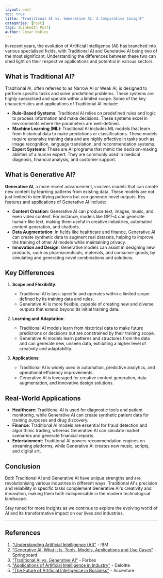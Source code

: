 ```yaml
---
layout: post
toc: true
title: "Traditional AI vs. Generative AI: A Comparative Insight"
categories: [Post]
tags: [LinkedIn Post]
author: César Robles
---
```

In recent years, the evolution of Artificial Intelligence (AI) has branched into various specialised fields, with Traditional AI and Generative AI being two of the most significant. Understanding the differences between these two can shed light on their respective applications and potential in various sectors.

## What is Traditional AI?
Traditional AI, often referred to as Narrow AI or Weak AI, is designed to perform specific tasks and solve predefined problems. These systems are highly specialised and operate within a limited scope. Some of the key characteristics and applications of Traditional AI include:
- **Rule-Based Systems**: Traditional AI relies on predefined rules and logic to process information and make decisions. These systems excel in environments where the parameters are well-defined.
- **Machine Learning (ML)**: Traditional AI includes ML models that learn from historical data to make predictions or classifications. These models require extensive training data and are highly effective in tasks such as image recognition, language translation, and recommendation systems.
- **Expert Systems**: These are AI programs that mimic the decision-making abilities of a human expert. They are commonly used in medical diagnosis, financial analysis, and customer support.

## What is Generative AI?
**Generative AI**, a more recent advancement, involves models that can create new content by learning patterns from existing data. These models are not just limited to identifying patterns but can generate novel outputs. Key features and applications of Generative AI include:
- **Content Creation**: Generative AI can produce text, images, music, and even video content. For instance, models like GPT-4 can generate human-like text, making them useful in creative industries, automated content generation, and chatbots.
- **Data Augmentation**: In fields like healthcare and finance, Generative AI can create synthetic data to augment real datasets, helping to improve the training of other AI models while maintaining privacy.
- **Innovation and Design**: Generative models can assist in designing new products, such as pharmaceuticals, materials, and consumer goods, by simulating and generating novel combinations and solutions.

## Key Differences
1. **Scope and Flexibility**:
   - Traditional AI is task-specific and operates within a limited scope defined by its training data and rules.
   - Generative AI is more flexible, capable of creating new and diverse outputs that extend beyond its initial training data.

2. **Learning and Adaptation**:
   - Traditional AI models learn from historical data to make future predictions or decisions but are constrained by their training scope.
   - Generative AI models learn patterns and structures from the data and can generate new, unseen data, exhibiting a higher level of creativity and adaptability.

3. **Applications**:
   - Traditional AI is widely used in automation, predictive analytics, and operational efficiency improvements.
   - Generative AI is leveraged for creative content generation, data augmentation, and innovative design solutions.

## Real-World Applications
- **Healthcare**: Traditional AI is used for diagnostic tools and patient monitoring, while Generative AI can create synthetic patient data for training purposes and drug discovery.
- **Finance**: Traditional AI models are essential for fraud detection and algorithmic trading, whereas Generative AI can simulate market scenarios and generate financial reports.
- **Entertainment**: Traditional AI powers recommendation engines on streaming platforms, while Generative AI creates new music, scripts, and digital art.

## Conclusion
Both Traditional AI and Generative AI have unique strengths and are revolutionising various industries in different ways. Traditional AI's precision and reliability in specific tasks complement Generative AI's creativity and innovation, making them both indispensable in the modern technological landscape.

Stay tuned for more insights as we continue to explore the evolving world of AI and its transformative impact on our lives and industries.

---

## References
1. ["Understanding Artificial Intelligence (AI)"](https://www.ibm.com/cloud/learn/what-is-artificial-intelligence) - IBM
2. ["Generative AI: What it is, Tools, Models, Applications and Use Cases"](https://www.springboard.com/blog/ai-machine-learning/generative-ai/) - Springboard
3. ["Traditional AI vs. Generative AI"](https://www.forbes.com/sites/forbestechcouncil/2022/01/31/traditional-ai-vs-generative-ai-whats-the-difference/) - Forbes
4. ["Applications of Artificial Intelligence in Industry"](https://www2.deloitte.com/us/en/insights/industry/financial-services/artificial-intelligence-in-banking.html) - Deloitte
5. ["The Future of Artificial Intelligence in Business"](https://www.accenture.com/us-en/insights/artificial-intelligence) - Accenture